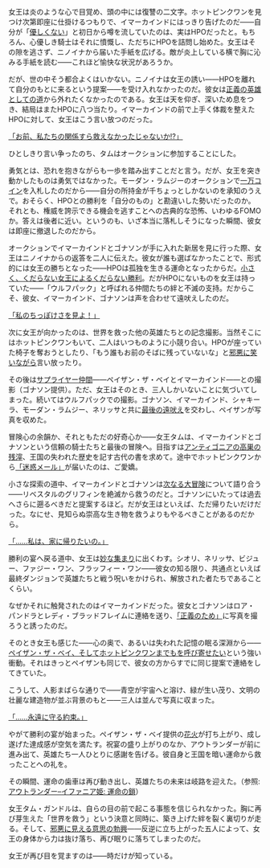 <!-- title: Tam Gandr -->
<!-- status: 生存 -->

女王は炎のような心で目覚め、頭の中には復讐の二文字。ホットピンクワンを見つけ次第即座に仕掛けるつもりで、イマーカインドにはっきり告げたのだ――自分が「[優しくない](https://youtu.be/II40tjM-mxg?t=264)」と初日から噂を流していたのは、実はHPOだったと。もちろん、心優しき騎士はそれに憤慨し、ただちにHPOを詰問し始めた。女王はその隙を逃さず、ニノイナから届いた手紙を広げる。敵が炎上している横で胸に沁みる手紙を読む――これほど愉快な状況があろうか。

だが、世の中そう都合よくはいかない。ニノイナは女王の誘い――HPOを離れて自分のもとに来るという提案――を受け入れなかったのだ。彼女は[正義の英雄としての道](https://youtu.be/II40tjM-mxg?t=296)から外れたくなかったのである。女王は天を仰ぎ、深いため息をつき、結局はまたHPOに八つ当たり。イマーカインドの前で上手く体裁を整えたHPOに対して、女王はこう言い放つのだった。

[「お前、私たちの関係すら救えなかったじゃないか!?」](#embed:https://youtu.be/II40tjM-mxg?t=342)

ひとしきり言い争ったのち、タムはオークションに参加することにした。

勇気とは、恐れを抱きながらも一歩を踏み出すことだと言う。だが、女王を突き動かしたものは勇気ではなかった。モーダン・ラムジーのオークションで[一万コイン](https://youtu.be/II40tjM-mxg?t=785)を入札したのだから――自分の所持金が千ちょっとしかないのを承知のうえで。おそらく、HPOとの勝利を「自分のもの」と勘違いした勢いだったのか。それとも、権威を誇示できる機会を逃すことへの古典的な恐怖、いわゆるFOMOか。答えは後者に近い。というのも、いざ本当に落札しそうになった瞬間、彼女は即座に撤退したのだから。

オークションでイマーカインドとゴナソンが手に入れた新居を見に行った際、女王はニノイナからの返答を二人に伝えた。彼女が誰も選ばなかったことで、形式的には女王の勝ちとなった――HPOは孤独を生きる運命となったからだ。[小さく、くだらない女王によるくだらない勝利](https://youtu.be/II40tjM-mxg?t=1052)。だがHPOにないものを女王は持っていた――「ウルフパック」と呼ばれる仲間たちの絆と不滅の支持。だからこそ、彼女、イマーカインド、ゴナソンは声を合わせて遠吠えしたのだ。

[「私のちっぽけさを見よ！」](#embed:https://youtu.be/II40tjM-mxg?t=1261)

次に女王が向かったのは、世界を救った他の英雄たちとの記念撮影。当然そこにはホットピンクワンもいて、二人はいつものように小競り合い。HPOが座っていた椅子を奪おうとしたり、「もう誰もお前のそばに残っていないな」と[邪悪に笑いながら](https://youtu.be/II40tjM-mxg?t=1446)言い放ったり。

その後は[サプライヤー仲間](https://youtu.be/II40tjM-mxg?t=1774)――ペイザン・ザ・ベイとイマーカインド――との撮影（ゴナソン提供）。ただ、女王はそのとき、三人しかいないことに気づいてしまった。続いてはウルフパックでの撮影。ゴナソン、イマーカインド、シャキーラ、モーダン・ラムジー、ネリッサと共に[最後の遠吠え](https://youtu.be/II40tjM-mxg?t=2252)を交わし、ペイザンが写真を収めた。

冒険心の余韻か、それともただの好奇心か――女王タムは、イマーカインドとゴナソンという信頼の騎士たちと最後の冒険へ。目指すは[アンティゴニアの高巣の残滓](https://youtu.be/II40tjM-mxg?t=2481)、王国の失われた歴史を記す古代の書を求めて。途中でホットピンクワンから[「迷惑メール」](https://youtu.be/II40tjM-mxg?t=2587)が届いたのは、ご愛嬌。

小さな探索の道中、イマーカインドとゴナソンは[次なる大冒険](https://youtu.be/II40tjM-mxg?t=2760)について語り合う――リベスタルのグリフィンを絶滅から救うのだと。ゴナソンにいたっては過去へさらに遡るべきだと提案するほど。だが女王はといえば、ただ帰りたいだけだった。なにせ、見知らぬ崇高な生き物を救うよりもやるべきことがあるのだから。

[「……私は、家に帰りたいの。」](#embed:https://youtu.be/II40tjM-mxg?t=2810)

勝利の宴へ戻る道中、女王は[妙な集まり](https://youtu.be/II40tjM-mxg?t=3089)に出くわす。シオリ、ネリッサ、ビジュー、ファジー・ワン、フラッフィー・ワン――彼女の知る限り、共通点といえば最終ダンジョンで英雄たちと戦う呪いをかけられ、解放された者たちであることくらい。

なぜかそれに触発されたのはイマーカインドだった。彼女とゴナソンはロア・パンドラとレディ・ブラッドフレイムに連絡を送り、[「正義のため」](https://youtu.be/II40tjM-mxg?t=3170)に写真を撮ろうと誘ったのだ。

そのとき女王も感じた――心の奥で、あるいは失われた記憶の眠る深淵から――[ペイザン・ザ・ベイ、そしてホットピンクワンまでもを呼び寄せたい](https://youtu.be/II40tjM-mxg?t=3218)という強い衝動。それはきっとペイザンも同じで、彼女の方からすでに同じ提案で連絡をしてきていた。

こうして、人影まばらな通りで――青空が宇宙へと溶け、緑が生い茂り、文明の壮麗な建造物が並ぶ背景のもと――三人は並んで写真に収まった。

[「……永遠に守る約束。」](#embed:https://youtu.be/II40tjM-mxg?t=3460)

やがて勝利の宴が始まった。ペイザン・ザ・ベイ提供の[花火](https://youtu.be/II40tjM-mxg?t=3675)が打ち上がり、成し遂げた達成感が空気を満たす。祝宴の盛り上がりのなか、アウトランダーが前に進み出て、英雄たち一人ひとりに感謝を告げる。彼自身と王国を暗い運命から救ったことへの礼を。

その瞬間、運命の歯車は再び動き出し、英雄たちの未来は岐路を迎えた。（参照: [アウトランダー–イファニア姫: 運命の鎖](#edge:iphania-outlander)）

女王タム・ガンドルは、自らの目の前で起こる事態を信じられなかった。胸に再び芽生えた「世界を救う」という決意と同時に、築き上げた絆を裂く裏切りが走る。そして、[邪悪に見える意思の勃興](https://youtu.be/II40tjM-mxg?t=4199)――反逆に立ち上がった五人によって、女王の身体から力は抜け落ち、再び眠りに落ちてしまったのだ。

女王が再び目を覚ますのは――時だけが知っている。
